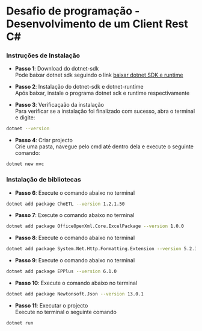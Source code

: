 # Desafio de programação - Desenvolvimento de um Client Rest C#
### Instruções de Instalação

- **Passo 1**: Download do dotnet-sdk  
Pode baixar dotnet sdk seguindo o link [baixar dotnet SDK e runtime](https://dotnet.microsoft.com/en-us/download/dotnet/6.0)

- **Passo 2**: Instalação do dotnet-sdk e dotnet-runtime  
Após baixar, instale o programa dotnet sdk e runtime respectivamente

- **Passo 3**: Verificaçaão da instalação  
Para verificar se a instalação foi finalizado com sucesso, abra o terminal e digite:
```sh
dotnet --version
```
- **Passo 4**: Criar projecto  
Crie uma pasta, navegue pelo cmd até dentro dela e execute o seguinte comando:
```sh
dotnet new mvc
```


### Instalação de bibliotecas  

- **Passo 6**: Execute o comando abaixo no terminal  
```sh
dotnet add package ChoETL --version 1.2.1.50
```


- **Passo 7**: Execute o comando abaixo no terminal  
```sh
dotnet add package OfficeOpenXml.Core.ExcelPackage --version 1.0.0
```

- **Passo 8**: Execute o comando abaixo no terminal  
```sh
dotnet add package System.Net.Http.Formatting.Extension --version 5.2.3
```


- **Passo 9**: Execute o comando abaixo no terminal  
```sh
dotnet add package EPPlus --version 6.1.0
```
- **Passo 10**: Execute o comando abaixo no terminal  
```sh
dotnet add package Newtonsoft.Json --version 13.0.1
```

- **Passo 11**: Executar o projecto  
Execute no terminal o seguinte comando
```sh
dotnet run
```


